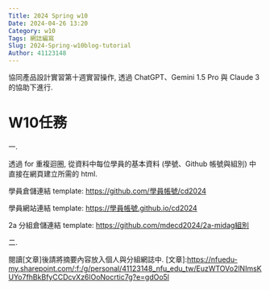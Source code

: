```yaml
---
Title: 2024 Spring w10
Date: 2024-04-26 13:20
Category: w10
Tags: 網誌編寫
Slug: 2024-Spring-w10blog-tutorial
Author: 41123148
---
```


協同產品設計實習第十週實習操作, 透過 ChatGPT、Gemini 1.5 Pro 與 Claude 3 的協助下進行.

<!-- PELICAN_END_SUMMARY -->

# W10任務
一.

透過 for 重複迴圈, 從資料中每位學員的基本資料 (學號、Github 帳號與組別) 中直接在網頁建立所需的 html.

學員倉儲連結 template: https://github.com/學員帳號/cd2024

學員網站連結 template: https://學員帳號.github.io/cd2024

2a 分組倉儲連結 template: https://github.com/mdecd2024/2a-midag組別

二.

閱讀[文章]後請將摘要內容放入個人與分組網誌中.
[文章]:https://nfuedu-my.sharepoint.com/:f:/g/personal/41123148_nfu_edu_tw/EuzWTOVo2lNImsKUYo7fhBkBfyCCDcvXz6lOoNocrtic7g?e=gdOo5l





